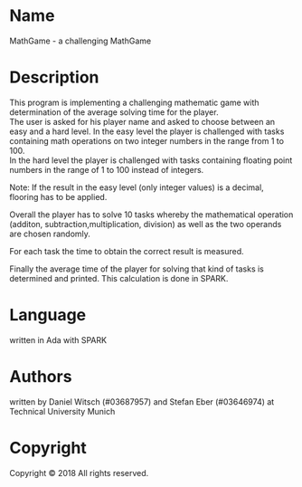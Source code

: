# Name
MathGame - a challenging MathGame


# Description

This program is implementing a challenging mathematic game with determination of the average solving time for the player. </br>
The user is asked for his player name and asked to choose between an easy and a hard level.
In the easy level the player is challenged with tasks containing math operations on two integer numbers in the range from 1 to 100. </br>
In the hard level the player is challenged with tasks containing floating point numbers in the range of 1 to 100 instead of integers. </br>
        

Note: If the result in the easy level (only integer values) is a decimal, flooring has to be applied.

Overall the player has to solve 10 tasks whereby the mathematical operation (additon, subtraction,multiplication, division) as well as the two operands are chosen randomly.

For each task the time to obtain the correct result is measured.

Finally the average time of the player for solving that kind of tasks is determined and printed. This calculation is done in SPARK.

# Language
written in Ada with SPARK

# Authors
written by Daniel Witsch (#03687957) and Stefan Eber (#03646974)  at Technical University Munich

# Copyright

Copyright © 2018 All rights reserved.


